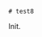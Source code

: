                                                                                                                                                                                                                                                                                                                                                                                                                                                                                                                                                                                                       # test8

Init.
